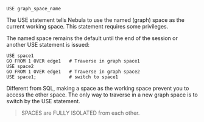 ```
USE graph_space_name
```

The USE statement tells Nebula to use the named (graph) space as the current working space. This statement requires some privileges.

The named space remains the default until the end of the session or another USE statement is issued:

```
USE space1
GO FROM 1 OVER edge1   # Traverse in graph space1
USE space2
GO FROM 1 OVER edge1   # Traverse in graph space2
USE space1;            # switch to space1
```

Different from SQL, making a space as the working space prevent you to access the other space. The only way to traverse in a new graph space is to switch by the USE statement.

> SPACES are FULLY ISOLATED from each other. 